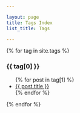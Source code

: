```yaml
---

layout: page
title: Tags Index
list_title: Tags

---
```


<style>
h3.tag > a {
	color: inherit; /* no specific color */
	text-decoration: none; /* no underline */
}
</style>

{% for tag in site.tags %}
  <h3 class="tag" id="{{ tag[0] | url_encode }}">
     {{ tag[0] }}
  </h3>
  <ul>
    {% for post in tag[1] %}
      <li><a href="{{ post.url }}">{{ post.title }}</a></li>
    {% endfor %}
  </ul>
{% endfor %}
